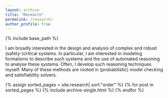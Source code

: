 ```yaml
---
layout: archive
title: "Research"
permalink: /research/
author_profile: true
---
```


{% include base_path %}

I am broadly interested in the design and analysis of complex and robust (safety-)critical systems. 
In particular, I am interested in modeling formalisms to describe such systems and the use of automated reasoning to analyse these systems. 
Often, I develop such reasoning techniques myself. Many of these methods are rooted in 
(probabilistic) model checking and satisfiability solvers.

{% assign sorted_pages = site.research| sort:"order" %}
{% for post in sorted_pages %}
  {% include archive-single.html %}
{% endfor %}

